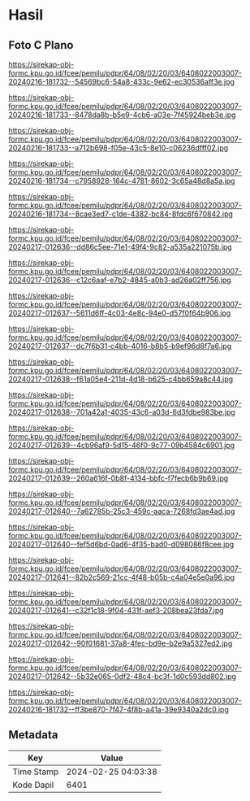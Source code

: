 # Hasil

## Foto C Plano

https://sirekap-obj-formc.kpu.go.id/fcee/pemilu/pdpr/64/08/02/20/03/6408022003007-20240216-181732--54569bc6-54a8-433c-9e62-ec30536aff3e.jpg

https://sirekap-obj-formc.kpu.go.id/fcee/pemilu/pdpr/64/08/02/20/03/6408022003007-20240216-181733--8478da8b-b5e9-4cb6-a03e-7f45924beb3e.jpg

https://sirekap-obj-formc.kpu.go.id/fcee/pemilu/pdpr/64/08/02/20/03/6408022003007-20240216-181733--a712b698-f05e-43c5-8e10-c06236dfff02.jpg

https://sirekap-obj-formc.kpu.go.id/fcee/pemilu/pdpr/64/08/02/20/03/6408022003007-20240216-181734--c7958928-164c-4781-8602-3c65a48d8a5a.jpg

https://sirekap-obj-formc.kpu.go.id/fcee/pemilu/pdpr/64/08/02/20/03/6408022003007-20240216-181734--8cae3ed7-c1de-4382-bc84-8fdc6f670842.jpg

https://sirekap-obj-formc.kpu.go.id/fcee/pemilu/pdpr/64/08/02/20/03/6408022003007-20240217-012636--dd86c5ee-71e1-49f4-9c82-a535a221075b.jpg

https://sirekap-obj-formc.kpu.go.id/fcee/pemilu/pdpr/64/08/02/20/03/6408022003007-20240217-012636--c12c6aaf-e7b2-4845-a0b3-ad26a02ff756.jpg

https://sirekap-obj-formc.kpu.go.id/fcee/pemilu/pdpr/64/08/02/20/03/6408022003007-20240217-012637--5611d6ff-4c03-4e8c-94e0-d57f0f64b906.jpg

https://sirekap-obj-formc.kpu.go.id/fcee/pemilu/pdpr/64/08/02/20/03/6408022003007-20240217-012637--dc7f6b31-c4bb-4016-b8b5-b9ef96d8f7a6.jpg

https://sirekap-obj-formc.kpu.go.id/fcee/pemilu/pdpr/64/08/02/20/03/6408022003007-20240217-012638--f61a05e4-211d-4d18-b625-c4bb659a8c44.jpg

https://sirekap-obj-formc.kpu.go.id/fcee/pemilu/pdpr/64/08/02/20/03/6408022003007-20240217-012638--701a42a1-4035-43c6-a03d-6d3fdbe983be.jpg

https://sirekap-obj-formc.kpu.go.id/fcee/pemilu/pdpr/64/08/02/20/03/6408022003007-20240217-012639--4cb96af9-5d15-46f0-9c77-09b4584c6901.jpg

https://sirekap-obj-formc.kpu.go.id/fcee/pemilu/pdpr/64/08/02/20/03/6408022003007-20240217-012639--260a616f-0b8f-4134-bbfc-f7fecb6b9b69.jpg

https://sirekap-obj-formc.kpu.go.id/fcee/pemilu/pdpr/64/08/02/20/03/6408022003007-20240217-012640--7a62785b-25c3-459c-aaca-7268fd3ae4ad.jpg

https://sirekap-obj-formc.kpu.go.id/fcee/pemilu/pdpr/64/08/02/20/03/6408022003007-20240217-012640--fef5d6bd-0ad6-4f35-bad0-d098086f8cee.jpg

https://sirekap-obj-formc.kpu.go.id/fcee/pemilu/pdpr/64/08/02/20/03/6408022003007-20240217-012641--82b2c569-21cc-4f48-b05b-c4a04e5e0a96.jpg

https://sirekap-obj-formc.kpu.go.id/fcee/pemilu/pdpr/64/08/02/20/03/6408022003007-20240217-012641--c32f1c18-9f04-431f-aef3-208bea23fda7.jpg

https://sirekap-obj-formc.kpu.go.id/fcee/pemilu/pdpr/64/08/02/20/03/6408022003007-20240217-012642--90f01681-37a8-4fec-bd9e-b2e9a5327ed2.jpg

https://sirekap-obj-formc.kpu.go.id/fcee/pemilu/pdpr/64/08/02/20/03/6408022003007-20240217-012642--5b32e065-0df2-48c4-bc3f-1d0c593dd802.jpg

https://sirekap-obj-formc.kpu.go.id/fcee/pemilu/pdpr/64/08/02/20/03/6408022003007-20240216-181732--ff3be870-7f47-4f8b-a41a-39e9340a2dc0.jpg


## Metadata

| Key        | Value               |
| ---------- | ------------------- |
| Time Stamp | 2024-02-25 04:03:38 |
| Kode Dapil | 6401                |




